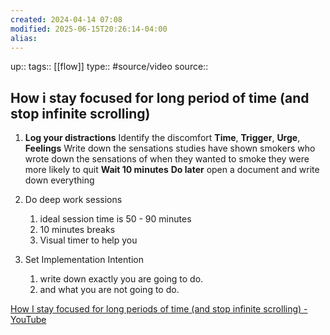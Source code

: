 ```yaml
---
created: 2024-04-14 07:08
modified: 2025-06-15T20:26:14-04:00
alias:
---
```

up::
tags:: [[flow]]
type:: #source/video
source::
## How i stay focused for long period of time (and stop infinite scrolling)

1. **Log your distractions**
	Identify the discomfort
	**Time**, **Trigger**, **Urge**, **Feelings**
	Write down the sensations
		studies have shown smokers who wrote down the sensations of when they wanted to smoke they were more likely to quit
	**Wait 10 minutes**
	**Do later**
		open a document and write down everything

2. Do deep work sessions
	1. ideal session time is 50 - 90 minutes
	2. 10 minutes breaks
	3. Visual timer to help you
3. Set Implementation Intention
	1. write down exactly you are going to do.
	2. and what you are not going to do.

[How I stay focused for long periods of time (and stop infinite scrolling) - YouTube](https://www.youtube.com/watch?v=XF8EqnE1iLo)
